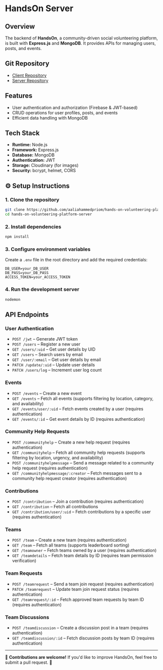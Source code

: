 # HandsOn Server

## Overview
The backend of **HandsOn**, a community-driven social volunteering platform, is built with **Express.js** and **MongoDB**. It provides APIs for managing users, posts, and events.

## Git Repository
- [Client Repository](https://github.com/aaliahammedpriom/hands-on-volunteering-platform-client)
- [Server Repository](https://github.com/aaliahammedpriom/hands-on-volunteering-platform-server)

## Features
- User authentication and authorization (Firebase & JWT-based)
- CRUD operations for user profiles, posts, and events
- Efficient data handling with MongoDB

## Tech Stack
- **Runtime:** Node.js
- **Framework:** Express.js
- **Database:** MongoDB
- **Authentication:** JWT
- **Storage:** Cloudinary (for images)
- **Security:** bcrypt, helmet, CORS

## ⚙ Setup Instructions

### 1. Clone the repository
```sh
git clone https://github.com/aaliahammedpriom/hands-on-volunteering-platform-server.git
cd hands-on-volunteering-platform-server
```

### 2. Install dependencies
```sh
npm install
```

### 3. Configure environment variables
Create a `.env` file in the root directory and add the required credentials:
```env
DB_USER=your_DB_USER
DB_PASS=your_DB_PASS
ACCESS_TOKEN=your_ACCESS_TOKEN
```

### 4. Run the development server
```sh
nodemon
```

## API Endpoints

### **User Authentication**
- `POST /jwt` – Generate JWT token
- `POST /users` – Register a new user
- `GET /users/:uid` – Get user details by UID
- `GET /users` – Search users by email
- `GET /user/:email` – Get user details by email
- `PATCH /update/:uid` – Update user details
- `PATCH /users/log` – Increment user log count

### **Events**
- `POST /events` – Create a new event
- `GET /events` – Fetch all events (supports filtering by location, category, and availability)
- `GET /events/user/:uid` – Fetch events created by a user (requires authentication)
- `GET /events/:id` – Get event details by ID (requires authentication)

### **Community Help Requests**
- `POST /communityhelp` – Create a new help request (requires authentication)
- `GET /communityhelp` – Fetch all community help requests (supports filtering by location, urgency, and availability)
- `POST /communityhelpmessage` – Send a message related to a community help request (requires authentication)
- `GET /communityhelpmessage/:creator` – Fetch messages sent to a community help request creator (requires authentication)

### **Contributions**
- `POST /contribution` – Join a contribution (requires authentication)
- `GET /contribution` – Fetch all contributions
- `GET /contribution/user/:uid` – Fetch contributions by a specific user (requires authentication)

### **Teams**
- `POST /team` – Create a new team (requires authentication)
- `GET /team` – Fetch all teams (supports leaderboard sorting)
- `GET /teamowner` – Fetch teams owned by a user (requires authentication)
- `GET /teamdetails` – Fetch team details by ID (requires team permission verification)

### **Team Requests**
- `POST /teamrequest` – Send a team join request (requires authentication)
- `PATCH /teamrequest` – Update team join request status (requires authentication)
- `GET /teamrequest/:id` – Fetch approved team requests by team ID (requires authentication)

### **Team Discussions**
- `POST /teamdiscussion` – Create a discussion post in a team (requires authentication)
- `GET /teamdiscussion/:id` – Fetch discussion posts by team ID (requires authentication)

---

📢 **Contributions are welcome!** If you'd like to improve HandsOn, feel free to submit a pull request. 🎉

